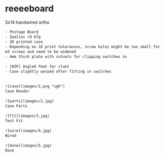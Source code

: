 # reeeeboard
5x14 handwired ortho

	- Postage Board
	- Zealios r8 67g
	- 3D printed case 
	- Depending on 3d print tolerances, screw holes might be too small for m3 screws and need to be widened
	- 4mm thick plate with cutouts for clipping switches in

	- [WIP] Angled feet for slant
	- Case slightly warped after fitting in switches
	
	
	![case](images/1.png "ugh")
	Case Render
	
	![parts](images/2.jpg)
	Case Parts
	
	![fit](images/3.jpg)
	Test Fit
	
	![wire](images/4.jpg)
	Wired
	
	![done](images/5.jpg)
	Done